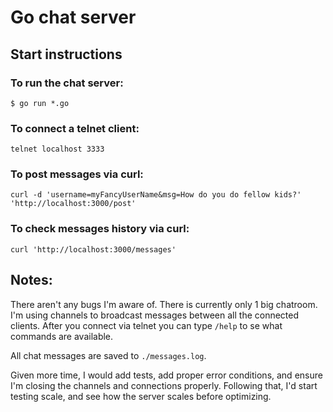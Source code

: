 # Go chat server 

## Start instructions
### To run the chat server:
`$ go run *.go`

### To connect a telnet client:
`telnet localhost 3333`

### To post messages via curl:
`curl -d 'username=myFancyUserName&msg=How do you do fellow kids?' 'http://localhost:3000/post'`

### To check messages history via curl:
`curl 'http://localhost:3000/messages'`


## Notes:
There aren't any bugs I'm aware of. There is currently only 1 big chatroom. I'm using channels to broadcast messages between all the connected clients. After you connect via telnet you can type `/help` to se what commands are available.

All chat messages are saved to `./messages.log`.

Given more time, I would add tests, add proper error conditions, and ensure I'm closing the channels and connections properly. Following that, I'd start testing scale, and see how the server scales before optimizing.  
